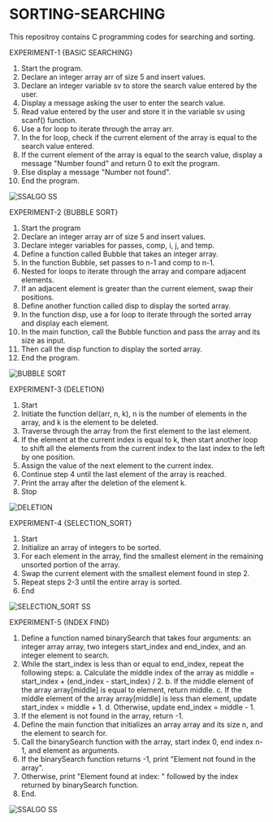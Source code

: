 
# SORTING-SEARCHING
This repositroy contains C programming codes for searching and sorting. 

EXPERIMENT-1 {BASIC SEARCHING} 

1. Start the program.
2. Declare an integer array arr of size 5 and insert values. 
3. Declare an integer variable sv to store the search value entered by the user.
4. Display a message asking the user to enter the search value.
5. Read value entered by the user and store it in the variable sv using scanf() function.
6. Use a for loop to iterate through the array arr.
7. In the for loop, check if the current element of the array is equal to the search value entered.
8. If the current element of the array is equal to the search value, display a message "Number found" and return 0 to exit the program.
9. Else display a message "Number not found".
10. End the program.

![SSALGO SS](https://user-images.githubusercontent.com/108262513/234058763-850b9eac-53fe-45de-b76e-cc73b2a172b0.jpg)


EXPERIMENT-2 {BUBBLE SORT}

1. Start the program
2. Declare an integer array arr of size 5 and insert values. 
3. Declare integer variables for passes, comp, i, j, and temp.
4. Define a function called Bubble that takes an integer array. 
5. In the function Bubble, set passes to n-1 and comp to n-1.
6. Nested for loops to iterate through the array and compare adjacent elements.
7. If an adjacent element is greater than the current element, swap their positions.
8. Define another function called disp to display the sorted array.
9. In the function disp, use a for loop to iterate through the sorted array and display each element.
10. In the main function, call the Bubble function and pass the array and its size as input.
11. Then call the disp function to display the sorted array.
12. End the program.

![BUBBLE SORT](https://user-images.githubusercontent.com/108262513/234008990-a501d667-8096-4340-8732-5a1f294bd58a.jpg)

EXPERIMENT-3 {DELETION}

1. Start
2. Initiate the function del(arr, n, k), n is the number of elements in the array, and k is the element to be deleted.
3. Traverse through the array from the first element to the last element.
3. If the element at the current index is equal to k, then start another loop to shift all the elements from the current index to the last index to the left by one position.
4. Assign the value of the next element to the current index.
5. Continue step 4 until the last element of the array is reached.
6. Print the array after the deletion of the element k.
7. Stop 

![DELETION ](https://user-images.githubusercontent.com/108262513/234051060-42daa384-820c-4007-84b1-3a2ee25d8c63.jpg)

EXPERIMENT-4 {SELECTION_SORT}
1. Start
2. Initialize an array of integers to be sorted.
3. For each element in the array, find the smallest element in the remaining unsorted portion of the array.
4. Swap the current element with the smallest element found in step 2.
5. Repeat steps 2-3 until the entire array is sorted.
6. End 


![SELECTION_SORT SS](https://user-images.githubusercontent.com/108262513/234055526-dd9592c9-9e43-432a-9283-fd106a332a4c.jpg)

EXPERIMENT-5 {INDEX FIND} 

1. Define a function named binarySearch that takes four arguments: an integer array array, two integers start_index and end_index, and an integer element to search.
2. While the start_index is less than or equal to end_index, repeat the following steps:
a. Calculate the middle index of the array as middle = start_index + (end_index - start_index) / 2.
b. If the middle element of the array array[middle] is equal to element, return middle.
c. If the middle element of the array array[middle] is less than element, update start_index = middle + 1.
d. Otherwise, update end_index = middle - 1.
3. If the element is not found in the array, return -1.
4. Define the main function that initializes an array array and its size n, and the element to search for.
5. Call the binarySearch function with the array, start index 0, end index n-1, and element as arguments.
6. If the binarySearch function returns -1, print "Element not found in the array".
7. Otherwise, print "Element found at index: " followed by the index returned by binarySearch function.
8. End. 


![SSALGO SS](https://user-images.githubusercontent.com/108262513/234067406-f3062dbe-276b-4961-901b-8de1d152d863.jpg)
